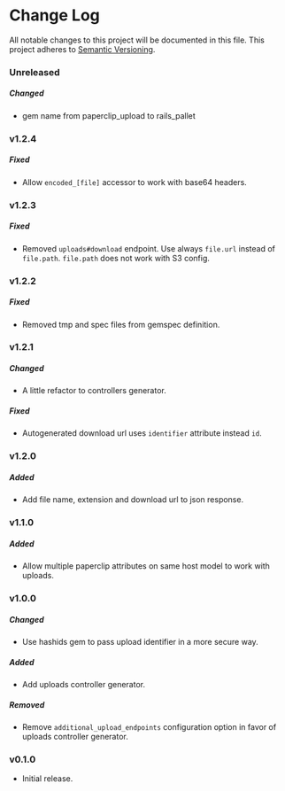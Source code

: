 # Change Log
All notable changes to this project will be documented in this file.
This project adheres to [Semantic Versioning](http://semver.org/).

### Unreleased

##### Changed

* gem name from paperclip_upload to rails_pallet

### v1.2.4

##### Fixed
* Allow `encoded_[file]` accessor to work with base64 headers.

### v1.2.3

##### Fixed

* Removed `uploads#download` endpoint. Use always `file.url` instead of `file.path`. `file.path` does not work with S3 config.

### v1.2.2

##### Fixed

* Removed tmp and spec files from gemspec definition.

### v1.2.1

##### Changed

* A little refactor to controllers generator.

##### Fixed
* Autogenerated download url uses `identifier` attribute instead `id`.

### v1.2.0

##### Added

* Add file name, extension and download url to json response.

### v1.1.0

##### Added

* Allow multiple paperclip attributes on same host model to work with uploads.

### v1.0.0

##### Changed

* Use hashids gem to pass upload identifier in a more secure way.

##### Added

* Add uploads controller generator.

##### Removed

* Remove `additional_upload_endpoints` configuration option in favor of uploads controller generator.

### v0.1.0

* Initial release.
